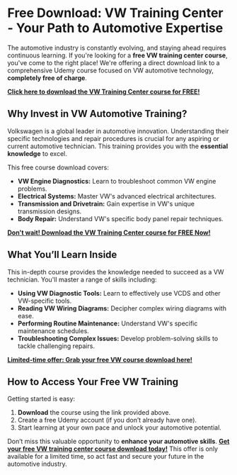 # Free Download: VW Training Center - Your Path to Automotive Expertise

The automotive industry is constantly evolving, and staying ahead requires continuous learning. If you're looking for a **free VW training center course**, you've come to the right place! We're offering a direct download link to a comprehensive Udemy course focused on VW automotive technology, **completely free of charge**.

[**Click here to download the VW Training Center course for FREE!**](https://udemywork.com/vw-training-center)

## Why Invest in VW Automotive Training?

Volkswagen is a global leader in automotive innovation. Understanding their specific technologies and repair procedures is crucial for any aspiring or current automotive technician. This training provides you with the **essential knowledge** to excel.

This free course download covers:
*   **VW Engine Diagnostics:** Learn to troubleshoot common VW engine problems.
*   **Electrical Systems:** Master VW's advanced electrical architectures.
*   **Transmission and Drivetrain:** Gain expertise in VW's unique transmission designs.
*   **Body Repair:** Understand VW's specific body panel repair techniques.

[**Don't wait! Download the VW Training Center course for FREE Now!**](https://udemywork.com/vw-training-center)

## What You’ll Learn Inside

This in-depth course provides the knowledge needed to succeed as a VW technician. You'll master a range of skills including:

*   **Using VW Diagnostic Tools:** Learn to effectively use VCDS and other VW-specific tools.
*   **Reading VW Wiring Diagrams:** Decipher complex wiring diagrams with ease.
*   **Performing Routine Maintenance:** Understand VW's specific maintenance schedules.
*   **Troubleshooting Complex Issues:** Develop problem-solving skills to tackle challenging repairs.

[**Limited-time offer: Grab your free VW course download here!**](https://udemywork.com/vw-training-center)

## How to Access Your Free VW Training

Getting started is easy:

1.  **Download** the course using the link provided above.
2.  Create a free Udemy account (if you don’t already have one).
3.  Start learning at your own pace and unlock your automotive potential.

Don’t miss this valuable opportunity to **enhance your automotive skills**. [**Get your free VW training center course download today!**](https://udemywork.com/vw-training-center) This offer is only available for a limited time, so act fast and secure your future in the automotive industry.

